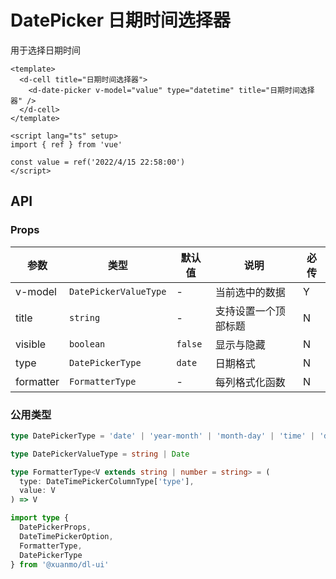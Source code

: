 # DatePicker 日期时间选择器

用于选择日期时间

```vue client=Mobile playground=MDatePicker
<template>
  <d-cell title="日期时间选择器">
    <d-date-picker v-model="value" type="datetime" title="日期时间选择器" />
  </d-cell>
</template>

<script lang="ts" setup>
import { ref } from 'vue'

const value = ref('2022/4/15 22:58:00')
</script>

```

## API

### Props

|参数|类型|默认值|说明|必传|
|---|----|-----|---|----|
|v-model|`DatePickerValueType`|-|当前选中的数据|Y|
|title|`string`|-|支持设置一个顶部标题|N|
|visible|`boolean`|`false`|显示与隐藏|N|
|type|`DatePickerType`|`date`|日期格式|N|
|formatter|`FormatterType`|-|每列格式化函数|N|

### 公用类型

```typescript
type DatePickerType = 'date' | 'year-month' | 'month-day' | 'time' | 'datetime' | 'date-hour'

type DatePickerValueType = string | Date

type FormatterType<V extends string | number = string> = (
  type: DateTimePickerColumnType['type'],
  value: V
) => V

import type { 
  DatePickerProps, 
  DateTimePickerOption, 
  FormatterType, 
  DatePickerType 
} from '@xuanmo/dl-ui'
```

